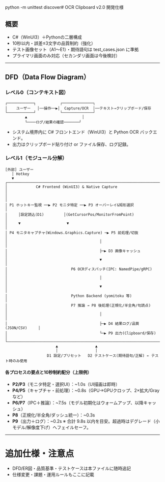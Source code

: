 python -m unittest discover# OCR Clipboard v2.0 開発仕様

## 概要
- C#（WinUI3）＋Pythonの二層構成
- 10秒以内・誤差≤3文字の品質制約（強化）
- テスト画像セット（A1〜E1）・期待語句は test_cases.json に準拠
- プライマリ画面のみ対応（セカンダリ画面は今後検討）

---

## DFD（Data Flow Diagram）

### レベル0（コンテキスト図）

```
┌────────────┐           ┌──────────────┐
│    ユーザー   │──操作──▶│  Capture/OCR  │──テキスト→クリップボード/保存
└────────────┘           └──────────────┘
         ▲                         │
         └────ログ/結果の確認───────┘
```

- システム境界内に C# フロントエンド（WinUI3）と Python OCR バックエンド。
- 出力はクリップボード貼り付け or ファイル保存、ログ記録。

### レベル1（モジュール分解）

```
[外部] ユーザー
   │ Hotkey
   ▼
┌────────────────────────────────────────────────────────────────────────────┐
│             C# Frontend (WinUI3) & Native Capture                         │
│                                                                            │
│ P1 ホットキー監視 ──▶ P2 モニタ特定 ──▶ P3 オーバーレイ&矩形選択             │
│     │設定読込(D1)         │(GetCursorPos/MonitorFromPoint)                 │
│     ▼                     ▼                                                │
│ P4 モニタキャプチャ(Windows.Graphics.Capture) ─▶ P5 前処理/切抜              │
│                                          │                                 │
│                                          ├─▶ D3 画像キャッシュ               │
│                                          ▼                                 │
│                             P6 OCRディスパッチ(IPC: NamedPipe/gRPC)        │
│                                          │                                 │
│                                          ▼                                 │
│                             Python Backend (yomitoku 等)                    │
│                             P7 推論 → P8 後処理(正規化/半全角/句読点)         │
│                                          │                                 │
│                                          ├─▶ D4 結果ログ/品質 (JSON/CSV)     │
│                                          └─▶ P9 出力(Clipboard/保存)         │
└────────────────────────────────────────────────────────────────────────────┘
                       ▲                 ▲
                       │                 │
                   D1 設定/プリセット   D2 テストケース(期待語句/正解) ← テスト時のみ使用
```

#### 各プロセスの要点と10秒制約配分（上限例）

- **P2/P3**（モニタ特定・選択UI）：~1.0s（UI描画は即時）
- **P4/P5**（キャプチャ・前処理）：~0.8s（GPU→GPUクロップ、2×拡大/Grayなど）
- **P6/P7**（IPC＋推論）：~7.5s（モデル初期化はウォームアップ、以降キャッシュ）
- **P8**（正規化/半全角/ダッシュ統一）：~0.3s
- **P9**（出力＋ログ）：~0.2s
  ※ 合計 9.8s 以内を目安。超過時はデグレード（小モデル/解像度下げ）へフェイルセーフ。

---

# 追加仕様・注意点
- DFD/ER図・品質基準・テストケースは本ファイルに随時追記
- 仕様変更・課題・運用ルールもここに記載
